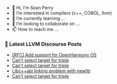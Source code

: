 - 👋 Hi, I’m Sean Perry
- 👀 I’m interested in compilers (c++, COBOL, llvm)
- 🌱 I’m currently learning ...
- 💞️ I’m looking to collaborate on ...
- 📫 How to reach me ...

<!---
s66perry/s66perry is a ✨ special ✨ repository because its `README.md` (this file) appears on your GitHub profile.
You can click the Preview link to take a look at your changes.
--->
### 📕 Latest LLVM Discourse Posts

<!-- DISCOURSE-LLVM:START -->
- [[RFC] Add support for OpenHarmony OS](https://discourse.llvm.org/t/rfc-add-support-for-openharmony-os/66656#post_1)
- [Can&#39;t select target for triple](https://discourse.llvm.org/t/cant-select-target-for-triple/66633#post_11)
- [Can&#39;t select target for triple](https://discourse.llvm.org/t/cant-select-target-for-triple/66633#post_10)
- [Libc++abi linking problem with newlib](https://discourse.llvm.org/t/libc-abi-linking-problem-with-newlib/66567#post_5)
- [Can&#39;t select target for triple](https://discourse.llvm.org/t/cant-select-target-for-triple/66633#post_9)
<!-- DISCOURSE-LLVM:END -->
